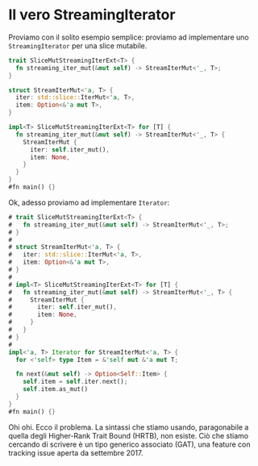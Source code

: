 # Il vero StreamingIterator
Proviamo con il solito esempio semplice: proviamo ad implementare uno `StreamingIterator` per una slice mutabile.

```rust
trait SliceMutStreamingIterExt<T> {
  fn streaming_iter_mut(&mut self) -> StreamIterMut<'_, T>;
}

struct StreamIterMut<'a, T> {
  iter: std::slice::IterMut<'a, T>,
  item: Option<&'a mut T>,
}

impl<T> SliceMutStreamingIterExt<T> for [T] {
  fn streaming_iter_mut(&mut self) -> StreamIterMut<'_, T> {
    StreamIterMut {
      iter: self.iter_mut(),
      item: None,
    } 
  }
}
#fn main() {}
```

Ok, adesso proviamo ad implementare `Iterator`:
```rust
# trait SliceMutStreamingIterExt<T> {
#   fn streaming_iter_mut(&mut self) -> StreamIterMut<'_, T>;
# }
# 
# struct StreamIterMut<'a, T> {
#   iter: std::slice::IterMut<'a, T>,
#   item: Option<&'a mut T>,
# }
# 
# impl<T> SliceMutStreamingIterExt<T> for [T] {
#   fn streaming_iter_mut(&mut self) -> StreamIterMut<'_, T> {
#     StreamIterMut {
#       iter: self.iter_mut(),
#       item: None,
#     } 
#   }
# }
#
impl<'a, T> Iterator for StreamIterMut<'a, T> {
  for <'self> type Item = &'self mut &'a mut T;

  fn next(&mut self) -> Option<Self::Item> {
    self.item = self.iter.next();
    self.item.as_mut()
  }
}
#fn main() {}
```

Ohi ohi. Ecco il problema. La sintassi che stiamo usando, paragonabile a quella degli Higher-Rank Trait Bound (HRTB), non esiste.
Ciò che stiamo cercando di scrivere è un tipo generico associato (GAT), una feature con tracking issue aperta da settembre 2017.
